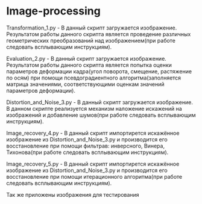# Image-processing


Transformation_1.py - В данный скрипт загружается изображение. Результатом работы данного скрипта является проведение различных геометрических преобразований над изображением(при работе следовать всплывающим инструкциям).

Evaluation_2.py - В данный скрипт загружается изображение. Результатом работы данного скрипта является попытка оценки параметров деформации кадра(угол поворота, смещение, растяжение по осям) при помощи псевдоградиентного алгоритма(заполняется матрица значениями, соответствующими оценкам значений параметров деформации).

Distortion_and_Noise_3.py - В данный скрипт загружается изображение. В данном скрипте реализуется механизм наложение искажений на изображений и добавление шумов(при работе следовать всплывающим инструкциям).

Image_recovery_4.py - В данный скрипт импортирется искажённое изображение из Distortion_and_Noise_3.py и производится его восстановление при помощи фильтрав: инверсного, Винера, Тихонова(при работе следовать всплывающим инструкциям).

Image_recovery_5.py -  В данный скрипт импортирется искажённое изображение из Distortion_and_Noise_3.py и производится его восстановление при помощи итерационного алгоритма(при работе следовать всплывающим инструкциям).

Так же приложены изображения для тестирования 
